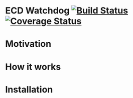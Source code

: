 # ECD Watchdog [![Build Status](https://travis-ci.org/trademachines/ecd-watchdog.svg?branch=master)](https://travis-ci.org/trademachines/ecd-watchdog) [![Coverage Status](https://coveralls.io/repos/github/trademachines/ecd-watchdog/badge.svg?branch=master)](https://coveralls.io/github/trademachines/ecd-watchdog?branch=master)

# Motivation

# How it works

# Installation
